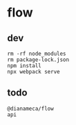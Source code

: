 # flow

## dev 

```
rm -rf node_modules
rm package-lock.json
npm install
npx webpack serve
```

## todo
```
@dianameca/flow
api
```